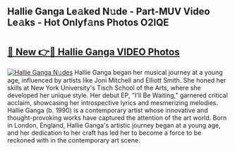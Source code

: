 ## Hallie Ganga Le𝚊ked N𝚞de - Part-MUV Video Le𝚊ks - Hot Onlyf𝚊ns Photos O2lQE

# <h2><a href="http://ab22949.deff.icu/?id=Hallie+Ganga">🔗 New 👉🔴 Hallie Ganga VIDEO Photos</a></h2>

[![Hallie Ganga N𝚞des](https://i.imgur.com/rIISA9y.gif)](http://ab22949.deff.icu/?id=Hallie+Ganga)
Hallie Ganga began her musical journey at a young age, influenced by artists like Joni Mitchell and Elliott Smith. She honed her skills at New York University's Tisch School of the Arts, where she developed her unique style. Her debut EP, "I'll Be Waiting," garnered critical acclaim, showcasing her introspective lyrics and mesmerizing melodies. Hallie Ganga (b. 1990) is a contemporary artist whose innovative and thought-provoking works have captured the attention of the art world. Born in London, England, Hallie Ganga's artistic journey began at a young age, and her dedication to her craft has led her to become a force to be reckoned with in the contemporary art scene.
